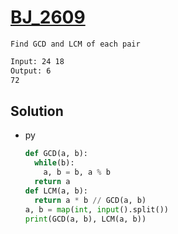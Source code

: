 # [BJ_2609](https://acmicpc.net/problem/2609)

```en
Find GCD and LCM of each pair
```

```txt
Input: 24 18
Output: 6
72
```

## Solution

* py

  ```py
  def GCD(a, b):
    while(b):
      a, b = b, a % b
    return a
  def LCM(a, b):
    return a * b // GCD(a, b)
  a, b = map(int, input().split())
  print(GCD(a, b), LCM(a, b))
  ```
